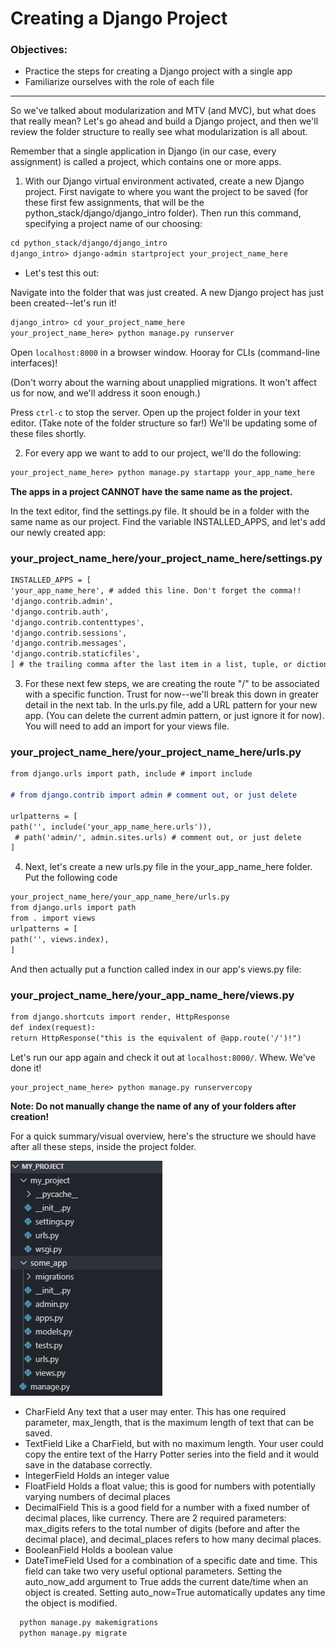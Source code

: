 # Creating a Django Project

### Objectives:

- Practice the steps for creating a Django project with a single app
- Familiarize ourselves with the role of each file
<hr>

So we've talked about modularization and MTV (and MVC), but what does that really mean? Let's go ahead and build a Django project, and then we'll review the folder structure to really see what modularization is all about.

Remember that a single application in Django (in our case, every assignment) is called a project, which contains one or more apps.

1. With our Django virtual environment activated, create a new Django project. First navigate to where you want the project to be saved (for these first few assignments, that will be the python_stack/django/django_intro folder). Then run this command, specifying a project name of our choosing:

```md
cd python_stack/django/django_intro
django_intro> django-admin startproject your_project_name_here
```

- Let's test this out:

Navigate into the folder that was just created. A new Django project has just been created--let's run it!

```md
django_intro> cd your_project_name_here
your_project_name_here> python manage.py runserver
```

Open `localhost:8000` in a browser window. Hooray for CLIs (command-line interfaces)!

(Don't worry about the warning about unapplied migrations. It won't affect us for now, and we'll address it soon enough.)

Press `ctrl-c` to stop the server. Open up the project folder in your text editor. (Take note of the folder structure so far!) We'll be updating some of these files shortly.

2. For every app we want to add to our project, we'll do the following:

```md
your_project_name_here> python manage.py startapp your_app_name_here
```

**The apps in a project CANNOT have the same name as the project.**

In the text editor, find the settings.py file. It should be in a folder with the same name as our project. Find the variable INSTALLED_APPS, and let's add our newly created app:

### your_project_name_here/your_project_name_here/settings.py

```md
INSTALLED_APPS = [
'your_app_name_here', # added this line. Don't forget the comma!!
'django.contrib.admin',
'django.contrib.auth',
'django.contrib.contenttypes',
'django.contrib.sessions',
'django.contrib.messages',
'django.contrib.staticfiles',
] # the trailing comma after the last item in a list, tuple, or dictionary is commonly accepted in Python
```

3. For these next few steps, we are creating the route "/" to be associated with a specific function. Trust for now--we'll break this down in greater detail in the next tab. In the urls.py file, add a URL pattern for your new app. (You can delete the current admin pattern, or just ignore it for now). You will need to add an import for your views file.

### your_project_name_here/your_project_name_here/urls.py

```md
from django.urls import path, include # import include

# from django.contrib import admin # comment out, or just delete

urlpatterns = [
path('', include('your_app_name_here.urls')),
 # path('admin/', admin.sites.urls) # comment out, or just delete
]
```

4. Next, let's create a new urls.py file in the your_app_name_here folder. Put the following code

```md
your_project_name_here/your_app_name_here/urls.py
from django.urls import path  
from . import views
urlpatterns = [
path('', views.index),
]
```

And then actually put a function called index in our app's views.py file:

### your_project_name_here/your_app_name_here/views.py

```md
from django.shortcuts import render, HttpResponse
def index(request):
return HttpResponse("this is the equivalent of @app.route('/')!")
```

Let's run our app again and check it out at `localhost:8000/`. Whew. We've done it!

```md
your_project_name_here> python manage.py runservercopy
```

**Note: Do not manually change the name of any of your folders after creation!**

For a quick summary/visual overview, here's the structure we should have after all these steps, inside the project folder.

![](project-structure.png)

- CharField
    Any text that a user may enter. This has one required parameter, max_length, that is the maximum length of text that can be saved.
- TextField
    Like a CharField, but with no maximum length. Your user could copy the entire text of the Harry Potter series into the field and it would save in the database correctly.
- IntegerField
    Holds an integer value
- FloatField
    Holds a float value; this is good for numbers with potentially varying numbers of decimal places
- DecimalField
    This is a good field for a number with a fixed number of decimal places, like currency. There are 2 required parameters: max_digits refers to the total number of digits (before and after the decimal place), and decimal_places refers to how many decimal places.
- BooleanField
    Holds a boolean value
- DateTimeField
    Used for a combination of a specific date and time. This field can take two very useful optional parameters. Setting the auto_now_add argument to True adds the current date/time when an object is created. Setting auto_now=True automatically updates any time the object is modified.

```md
  python manage.py makemigrations
  python manage.py migrate
````
